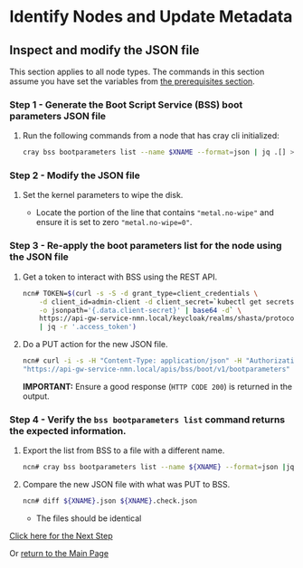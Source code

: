 # Identify Nodes and Update Metadata

## Inspect and modify the JSON file

This section applies to all node types. The commands in this section assume you have set the variables from [the prerequisites section](../Rebuild_NCNs.md#Prerequisites).

### Step 1 - Generate the Boot Script Service \(BSS\) boot parameters JSON file

1. Run the following commands from a node that has cray cli initialized:

    ```bash
    cray bss bootparameters list --name $XNAME --format=json | jq .[] > ${XNAME}.json
    ```

### Step 2 - Modify the JSON file

1. Set the kernel parameters to wipe the disk.

    * Locate the portion of the line that contains `"metal.no-wipe"` and ensure it is set to zero `"metal.no-wipe=0"`.

### Step 3 - Re-apply the boot parameters list for the node using the JSON file

1. Get a token to interact with BSS using the REST API.

    ```bash
    ncn# TOKEN=$(curl -s -S -d grant_type=client_credentials \
        -d client_id=admin-client -d client_secret=`kubectl get secrets admin-client-auth \
        -o jsonpath='{.data.client-secret}' | base64 -d` \
        https://api-gw-service-nmn.local/keycloak/realms/shasta/protocol/openid-connect/token \
        | jq -r '.access_token')
    ```

1. Do a PUT action for the new JSON file.

    ```bash
    ncn# curl -i -s -H "Content-Type: application/json" -H "Authorization: Bearer ${TOKEN}" \
    "https://api-gw-service-nmn.local/apis/bss/boot/v1/bootparameters" -X PUT -d @./${XNAME}.json
    ```

    **IMPORTANT:** Ensure a good response \(`HTTP CODE 200`\) is returned in the output.

### Step 4 -  Verify the `bss bootparameters list` command returns the expected information.

1. Export the list from BSS to a file with a different name.

    ```bash
    ncn# cray bss bootparameters list --name ${XNAME} --format=json |jq .[]> ${XNAME}.check.json
    ```

1. Compare the new JSON file with what was PUT to BSS.

    ```bash
    ncn# diff ${XNAME}.json ${XNAME}.check.json
    ```

    * The files should be identical

[Click here for the Next Step](Wipe_Drives.md)

Or [return to the Main Page](../Rebuild_NCNs.md)